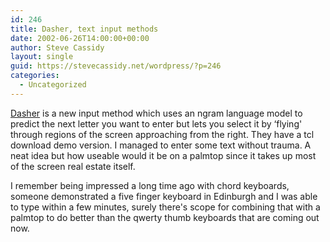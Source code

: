 ```yaml
---
id: 246
title: Dasher, text input methods
date: 2002-06-26T14:00:00+00:00
author: Steve Cassidy
layout: single
guid: https://stevecassidy.net/wordpress/?p=246
categories:
  - Uncategorized
---
```

 [Dasher](http://www.inference.phy.cam.ac.uk/dasher/DasherSummary2.html) is a new input method which uses an ngram language model to predict the next letter you want to enter but lets you select it by &#8216;flying' through regions of the screen approaching from the right. They have a tcl download demo version. I managed to enter some text without trauma. A neat idea but how useable would it be on a palmtop since it takes up most of the screen real estate itself. 

I remember being impressed a long time ago with chord keyboards, someone demonstrated a five finger keyboard in Edinburgh and I was able to type within a few minutes, surely there's scope for combining that with a palmtop to do better than the qwerty thumb keyboards that are coming out now.
